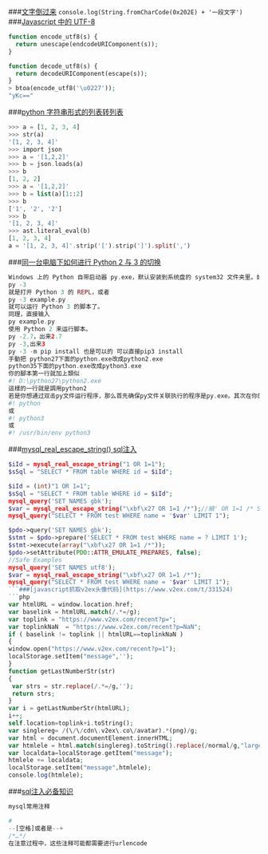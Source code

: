 ###[文字倒过来](https://www.zhihu.com/question/29676030)
`console.log(String.fromCharCode(0x202E) + '一段文字') `
###[Javascript 中的 UTF-8](https://www.v2ex.com/t/331142#reply4)
```php
function encode_utf8(s) {
  return unescape(endcodeURIComponent(s));
}

function decode_utf8(s) {
  return decodeURIComponent(escape(s));
}
> btoa(encode_utf8('\u0227'));
"yKc=="
```
###[python 字符串形式的列表转列表](https://www.v2ex.com/t/330389)
```php
>>> a = [1, 2, 3, 4]
>>> str(a)
'[1, 2, 3, 4]'
>>> import json 
>>> a = '[1,2,2]' 
>>> b = json.loads(a) 
>>> b 
[1, 2, 2] 
>>> a = '[1,2,2]' 
>>> b = list(a)[1::2] 
>>> b 
['1', '2', '2']
>>> b
'[1, 2, 3, 4]'
>>> ast.literal_eval(b)
[1, 2, 3, 4]
a = '[1, 2, 3, 4]'.strip('[').strip(']').split(',')
```
###[同一台电脑下如何进行 Python 2 与 3 的切换](https://www.zhihu.com/question/22846291)
```php
Windows 上的 Python 自带启动器 py.exe，默认安装到系统盘的 system32 文件夹里。如果你同时安装了 Python 2 和 Python 3，用的时候直接在终端里输入：
py -3
就是打开 Python 3 的 REPL，或者
py -3 example.py
就可以运行 Python 3 的脚本了。
同理，直接输入
py example.py
使用 Python 2 来运行脚本。
py -2.7，出来2.7
py -3,出来3
py -3 -m pip install 也是可以的 可以直接pip3 install
手動把 python27下面的python.exe改成python2.exe
python35下面的python.exe改成python3.exe
你的腳本第一行就加上類似
#! D:\python27\python2.exe
這樣的一行就是調用python2
若是你想通过双击py文件运行程序，那么首先确保py文件关联执行的程序是py.exe。其次在你的源文件头部添加
#! python
或
#! python3
或
#! /usr/bin/env python3
```
###[mysql_real_escape_string() sql注入](http://stackoverflow.com/questions/5741187/sql-injection-that-gets-around-mysql-real-escape-string/12118602#12118602)
```php
$iId = mysql_real_escape_string("1 OR 1=1");    
$sSql = "SELECT * FROM table WHERE id = $iId";

$iId = (int)"1 OR 1=1";
$sSql = "SELECT * FROM table WHERE id = $iId";
mysql_query('SET NAMES gbk');
$var = mysql_real_escape_string("\xbf\x27 OR 1=1 /*");//縗' OR 1=1 /* SELECT * FROM test WHERE name = '縗' OR 1=1 /*' LIMIT 1
mysql_query("SELECT * FROM test WHERE name = '$var' LIMIT 1");

$pdo->query('SET NAMES gbk');
$stmt = $pdo->prepare('SELECT * FROM test WHERE name = ? LIMIT 1');
$stmt->execute(array("\xbf\x27 OR 1=1 /*"));
$pdo->setAttribute(PDO::ATTR_EMULATE_PREPARES, false);
//Safe Examples
mysql_query('SET NAMES utf8');
$var = mysql_real_escape_string("\xbf\x27 OR 1=1 /*");
mysql_query("SELECT * FROM test WHERE name = '$var' LIMIT 1");
```###[javascript抓取v2ex头像代码](https://www.v2ex.com/t/331524)
```php
var htmlURL = window.location.href;
var baselink = htmlURL.match(/.*=/g);
var toplink = "https://www.v2ex.com/recent?p=";
var toplinkNaN  = "https://www.v2ex.com/recent?p=NaN";
if ( baselink != toplink || htmlURL==toplinkNaN )
{
window.open("https://www.v2ex.com/recent?p=1");
localStorage.setItem("message",'');
}
function getLastNumberStr(str)
{
 var strs = str.replace(/.*=/g,'');
 return strs;
}
var i = getLastNumberStr(htmlURL);
i++;
self.location=toplink+i.toString();
var singlereg= /(\/\/cdn\.v2ex\.co\/avatar).*(png)/g;
var html = document.documentElement.innerHTML;
var htmlele = html.match(singlereg).toString().replace(/normal/g,"large").replace(/\,/g," ").replace(/\/\//g,"https://").replace(/png/g,"png\n");
var localdata=localStorage.getItem("message");
htmlele += localdata;
localStorage.setItem("message",htmlele);
console.log(htmlele);
```
###[sql注入必备知识](http://blog.spoock.com/2016/06/28/sql-injection-1/)
```php
mysql常用注释

#
--[空格]或者是--+
/*…*/
在注意过程中，这些注释可能都需要进行urlencode
```
